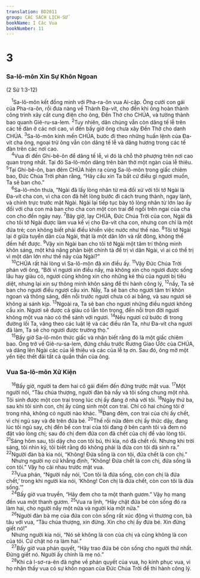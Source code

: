 ```yaml
---
translation: BD2011
group: CÁC SÁCH LỊCH-SỬ
bookName: I Các Vua 
bookNumber: 11
---
```


<div class="title"><h1>3</h1><h3>Sa-lô-môn Xin Sự Khôn Ngoan</h3><p>(2 Sử 1:3-12)</p></div>
<span class="verse 1vua_3_1"> <sup>1</sup>Sa-lô-môn kết đồng minh với Pha-ra-ôn vua Ai-cập. Ông cưới con gái của Pha-ra-ôn, rồi đưa nàng về Thành Ða-vít, cho đến khi ông hoàn thành công trình xây cất cung điện cho ông, Ðền Thờ cho CHÚA, và tường thành bao quanh Giê-ru-sa-lem. </span>
<span class="verse 1vua_3_2"><sup>2</sup>Tuy nhiên, dân chúng vẫn còn dâng tế lễ trên các tế đàn ở các nơi cao, vì đến bấy giờ ông chưa xây Ðền Thờ cho danh CHÚA. </span>
<span class="verse 1vua_3_3"><sup>3</sup>Sa-lô-môn kính mến CHÚA, bước đi theo những huấn lệnh của Ða-vít cha ông, ngoại trừ ông vẫn còn dâng tế lễ và dâng hương trong các tế đàn trên các nơi cao.<br/></span>
<span class="verse 1vua_3_4"> <sup>4</sup>Vua đi đến Ghi-bê-ôn để dâng tế lễ, vì đó là chỗ thờ phượng trên nơi cao quan trọng nhất. Tại đó Sa-lô-môn dâng trên bàn thờ một ngàn của lễ thiêu. </span>
<span class="verse 1vua_3_5"><sup>5</sup>Tại Ghi-bê-ôn, ban đêm CHÚA hiện ra cùng Sa-lô-môn trong giấc chiêm bao, Ðức Chúa Trời phán rằng, “Hãy cầu xin Ta bất cứ điều gì ngươi muốn, Ta sẽ ban cho.”<br/></span>
<span class="verse 1vua_3_6"> <sup>6</sup>Sa-lô-môn thưa, “Ngài đã lấy lòng nhân từ mà đối xử với tôi tớ Ngài là Ða-vít cha con, vì cha con đã hết lòng bước đi cách trung thành, ngay lành, và chính trực trước mặt Ngài. Ngài lại tiếp tục bày tỏ lòng nhân từ lớn lao ấy đối với cha con mà ban cho cha con một con trai để ngồi trên ngai của cha con cho đến ngày nay. </span>
<span class="verse 1vua_3_7"><sup>7</sup>Bây giờ, lạy CHÚA, Ðức Chúa Trời của con, Ngài đã cho tôi tớ Ngài được làm vua kế vị cho Ða-vít cha con, nhưng con chỉ là một đứa trẻ; con không biết phải điều khiển việc nước như thế nào. </span>
<span class="verse 1vua_3_8"><sup>8</sup>Tôi tớ Ngài lại ở giữa tuyển dân của Ngài, thật là một dân lớn và rất đông, không thể đếm hết được. </span>
<span class="verse 1vua_3_9"><sup>9</sup>Vậy xin Ngài ban cho tôi tớ Ngài một tâm trí thông minh khôn sáng, một khả năng phân biệt chính tà để trị vì dân Ngài, vì ai có thể trị vì một dân lớn như thế nầy của Ngài?”<br/></span>
<span class="verse 1vua_3_10"> <sup>10</sup>CHÚA rất hài lòng vì Sa-lô-môn đã xin điều ấy. </span>
<span class="verse 1vua_3_11"><sup>11</sup>Vậy Ðức Chúa Trời phán với ông, “Bởi vì ngươi xin điều nầy, mà không xin cho ngươi được sống lâu hay giàu có, ngươi cũng không xin cho những kẻ thù của ngươi bị tiêu diệt, nhưng lại xin sự thông minh khôn sáng để thi hành công lý, </span>
<span class="verse 1vua_3_12"><sup>12</sup>nầy, Ta sẽ ban cho ngươi điều ngươi cầu xin. Nầy, Ta sẽ ban cho ngươi tâm trí khôn ngoan và thông sáng, đến nỗi trước ngươi chưa có ai bằng, và sau ngươi sẽ không ai sánh kịp. </span>
<span class="verse 1vua_3_13"><sup>13</sup>Ngoài ra, Ta sẽ ban cho ngươi những điều ngươi không cầu xin. Ngươi sẽ được cả giàu có lẫn tôn trọng, đến nỗi trọn đời ngươi không một vua nào có thể sánh với ngươi. </span>
<span class="verse 1vua_3_14"><sup>14</sup>Nếu ngươi cứ bước đi trong đường lối Ta, vâng theo các luật lệ và các điều răn Ta, như Ða-vít cha ngươi đã làm, Ta sẽ cho ngươi được trường thọ.”<br/></span>
<span class="verse 1vua_3_15"> <sup>15</sup>Bấy giờ Sa-lô-môn thức giấc và nhận biết rằng đó là một giấc chiêm bao. Ông trở về Giê-ru-sa-lem, đứng chầu trước Rương Giao Ước của CHÚA, và dâng lên Ngài các của lễ thiêu và các của lễ tạ ơn. Sau đó, ông mở một yến tiệc thết đãi tất cả quần thần của ông.<br/></span>
<div class="title"><h3>Vua Sa-lô-môn Xử Kiện</h3></div>
<span class="verse 1vua_3_16"> <sup>16</sup>Bấy giờ, người ta đem hai cô gái điếm đến đứng trước mặt vua. </span>
<span class="verse 1vua_3_17"><sup>17</sup>Một người nói, “Tâu chúa thượng, người đàn bà nầy và tôi sống chung một nhà. Tôi sinh được một con trai trong lúc chị ấy đang ở nhà với tôi. </span>
<span class="verse 1vua_3_18"><sup>18</sup>Ngày thứ ba, sau khi tôi sinh con, chị ấy cũng sinh một con trai. Chỉ có hai chúng tôi ở trong nhà, không có người nào khác. </span>
<span class="verse 1vua_3_19"><sup>19</sup>Ðang đêm, con trai của chị ấy chết, vì chị ngủ say và đè trên đứa bé. </span>
<span class="verse 1vua_3_20"><sup>20</sup>Thế rồi nửa đêm chị ấy thức dậy, đang lúc tôi ngủ say, chị đến bế con trai của tôi đang ở bên cạnh tôi và đem nó đặt vào lòng chị; sau đó chị đem đứa con đã chết của chị để vào lòng tôi. </span>
<span class="verse 1vua_3_21"><sup>21</sup>Sáng hôm sau, tôi dậy cho con tôi bú, thì kìa, nó đã chết rồi. Nhưng khi trời sáng, tôi nhìn kỹ, tôi biết rằng đó không phải là đứa con tôi đã sinh ra.” </span>
<span class="verse 1vua_3_22"><sup>22</sup>Người đàn bà kia nói, “Không! Ðứa sống là con tôi, đứa chết là con chị.”<br/> Nhưng người nọ cứ khẳng định, “Không! Ðứa chết là con chị, đứa sống là con tôi.” Vậy họ cãi nhau trước mặt vua.<br/></span>
<span class="verse 1vua_3_23"> <sup>23</sup>Vua phán, “Người nầy nói, ‘Con tôi là đứa sống, còn con chị là đứa chết,’ trong khi người kia nói, ‘Không! Con chị là đứa chết, còn con tôi là đứa sống.’”<br/></span>
<span class="verse 1vua_3_24"> <sup>24</sup>Bấy giờ vua truyền, “Hãy đem cho ta một thanh gươm.” Vậy họ mang đến vua một thanh gươm. </span>
<span class="verse 1vua_3_25"><sup>25</sup>Vua ra lịnh, “Hãy chặt đứa bé còn sống đó ra làm hai, cho người nầy một nửa và người kia một nửa.”<br/></span>
<span class="verse 1vua_3_26"> <sup>26</sup>Người đàn bà mẹ của đứa con còn sống rất xúc động vì thương con, bà tâu với vua, “Tâu chúa thượng, xin đừng. Xin cho chị ấy đứa bé. Xin đừng giết nó!”<br/> Nhưng người kia nói, “Nó sẽ không là con của chị và cũng không là con của tôi. Cứ chặt nó ra làm hai.”<br/></span>
<span class="verse 1vua_3_27"> <sup>27</sup>Bấy giờ vua phán quyết, “Hãy trao đứa bé còn sống cho người thứ nhất. Ðừng giết nó. Người ấy chính là mẹ nó.”<br/></span>
<span class="verse 1vua_3_28"> <sup>28</sup>Khi cả I-sơ-ra-ên đã nghe về phán quyết của vua, họ kính phục vua, vì họ nhận thấy vua có sự khôn ngoan của Ðức Chúa Trời để thi hành công lý. <br/></span>
